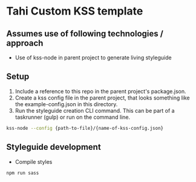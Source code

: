# Tahi Custom KSS template

## Assumes use of following technologies / approach

- Use of kss-node in parent project to generate living styleguide

## Setup

1. Include a reference to this repo in the parent project's package.json.
2. Create a kss config file in the parent project, that looks something like the example-config.json in this directory.
3. Run the styleguide creation CLI command. This can be part of a taskrunner (gulp) or run on the command line.

````bash
kss-node --config {path-to-file}/{name-of-kss-config.json}
````

## Styleguide development

- Compile styles

````bash
npm run sass
````
